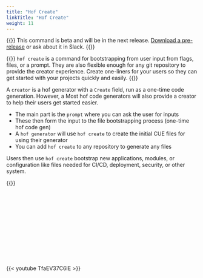 ```yaml
---
title: "Hof Create"
linkTitle: "Hof Create"
weight: 11
---
```


{{<beta style="warning">}}
This command is beta and will be in the next release.
[Download a pre-release](https://github.com/hofstadter-io/hof/releases)
or ask about it in Slack.
{{</beta>}}

{{<lead>}}
`hof create` is a command for bootstrapping
from user input from flags, files, or a prompt.
They are also flexible enough for any git repository
to provide the creator experience.
Create one-liners for your users so they can
get started with your projects quickly and easily.
{{</lead>}}

A `creator` is a hof generator with a `Create` field,
run as a one-time code generation.
However, a 
Most hof code generators will also provide a creator
to help their users get started easier.

- The main part is the `prompt` where you can ask the user for inputs
- These then form the input to the file bootstrapping process (one-time hof code gen)
- A `hof generator` will use `hof create` to create the initial CUE files for using their generator
- You can add `hof create` to any repository to generate any files

Users then use `hof create` bootstrap new applications, modules, or configuration
like files needed for CI/CD, deployment, security, or other system.

{{<childpages>}}

<div style="margin-bottom: 13rem;"></div>

{{< youtube TfaEV37C6IE >}}
